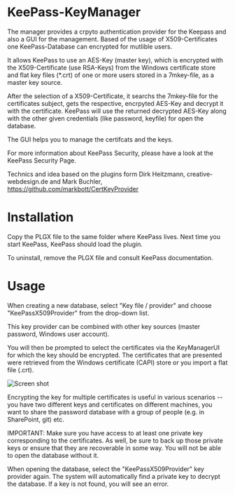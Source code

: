 # KeePass-KeyManager
The manager provides a crpyto authentication provider for the Keepass and also a GUI for the management.
Based of the usage of X509-Certificates one KeePass-Database can encrypted for mutlible users.

It allows KeePass to use an AES-Key (master key), which is encrypted with the X509-Certificate (use RSA-Keys) from the Windows certificate store and flat key files (*.crt)
of one or more users stored in a 7mkey-file, as a master key source.

After the selection of a X509-Certificate, it searchs the 7mkey-file for the certificates subject, gets the respective,
encrpyted AES-Key and decrypt it with the certificate. KeePass will use the returned decrypted AES-Key along with the other
given credentials (like password, keyfile) for open the database. 

The GUI helps you to manage the certifcats and the keys.

For more information about KeePass Security, please have a look at the KeePass Security Page.

Technics and idea based on the plugins form Dirk Heitzmann, creative-webdesign.de and Mark Buchler, https://github.com/markbott/CertKeyProvider

# Installation

Copy the PLGX file to the same folder where KeePass lives.  Next time you start KeePass, KeePass should load the plugin.

To uninstall, remove the PLGX file and consult KeePass documentation.

# Usage
When creating a new database, select "Key file / provider" and choose "KeePassX509Provider" from the drop-down list.

This key provider can be combined with other key sources (master password, Windows user account).

You will then be prompted to select the certificates via the KeyManagerUI for which the key should be encrypted.  The certificates that are presented were retrieved from the Windows certificate (CAPI) store or you import a flat file (.crt).

![Screen shot](/Capture?raw=true "Screen shot")

Encrypting the key for multiple certificates is useful in various scenarios -- you have two different keys and certificates on different machines, you want to share the password database with a group of people (e.g. in SharePoint, git) etc.

IMPORTANT:  Make sure you have access to at least one private key corresponding to the certificates.  As well, be sure to back up those private keys or ensure that they are recoverable in some way.  You will not be able to open the database without it.

When opening the database, select the "KeePassX509Provider" key provider again.  The system will automatically find a private key to decrypt the database.  If a key is not found, you will see an error.
